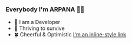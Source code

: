 ### Everybody I'm ARPANA 💁‍♀️

<!--
**ARPANARIT/ARPANARIT** is a ✨ _special_ ✨ repository because its `README.md` (this file) appears on your GitHub profile.

Here are some ideas to get you started:

-->
- 🐣 I am a Developer
- 🌻 Thriving to survive
- 🍀 Cheerful & Optimistic
[I'm an inline-style link](https://www.google.com)
